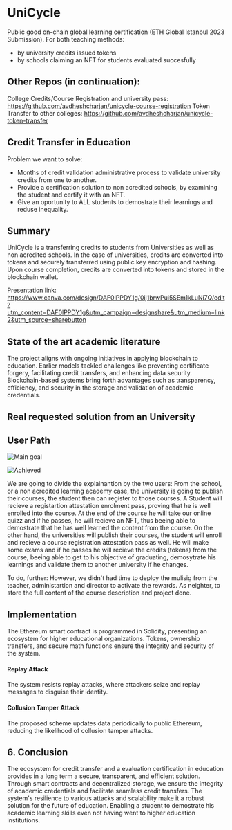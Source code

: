 # UniCycle
Public good on-chain global learning certification (ETH Global Istanbul 2023 Submission).
For both teaching methods:
- by university credits issued tokens
- by schools claiming an NFT for students evaluated succesfully
  
## Other Repos (in continuation):
College Credits/Course Registration and university pass: https://github.com/avdheshcharjan/unicycle-course-registration
Token Transfer to other colleges: https://github.com/avdheshcharjan/unicycle-token-transfer
  
## Credit Transfer in Education

Problem we want to solve: 
- Months of credit validation administrative process to validate university credits from one to another.
- Provide a certification solution to non acredited schools, by examining the student and certify it with an NFT.
- Give an oportunity to ALL students to demostrate their learnings and reduse inequality.  


## Summary

UniCycle is a  transferring credits to students from Universities as well as non acredited schools. In the case of universities, credits are converted into tokens and securely transferred using public key encryption and hashing. Upon course completion, credits are converted into tokens and stored in the blockchain wallet.

Presentation link: https://www.canva.com/design/DAF0lPPDY1g/0ij1brwPui5SEm1kLuNi7Q/edit?utm_content=DAF0lPPDY1g&utm_campaign=designshare&utm_medium=link2&utm_source=sharebutton

## State of the art academic literature

The project aligns with ongoing initiatives in applying blockchain to education. Earlier models tackled challenges like preventing certificate forgery, facilitating credit transfers, and enhancing data security. Blockchain-based systems bring forth advantages such as transparency, efficiency, and security in the storage and validation of academic credentials.

## Real requested solution from an University 



## User Path

![Main goal](https://github.com/avdheshcharjan/UniCycle/assets/114303420/755e9369-5496-4752-9a38-586d9cb87d3e)

![Achieved](https://github.com/avdheshcharjan/UniCycle/assets/114303420/6af05c42-ff1b-4cc3-be19-9accd5f147df)

We are going to divide the explainantion by the two users:
From the school, or a non acredited learning academy case, the university is going to publish their courses, the student then can register to those courses. A Student will recieve a registartion attestation enrolment pass, proving that he is well enrolled into the course. At the end of the course he will take our online quizz and if he passes, he will recieve an NFT, thus beeing able to demostrate that he has well learned the content from the course.
On the other hand, the universities will publish their courses, the student will enroll and recieve a course registration attestation pass as well. He will make some exams and if he passes he will recieve the credits (tokens) from the course, beeing able to get to his objective of graduating, demosytrate his learnings and validate them to another university if he changes. 

To do, further:
However, we didn't had time to deploy the mulisig from the teacher, administartion and director to activate the rewards. As neighter, to store the full content of the course description and project done. 

## Implementation

The Ethereum smart contract is programmed in Solidity, presenting an ecosystem for higher educational organizations. Tokens, ownership transfers, and secure math functions ensure the integrity and security of the system.

#### Replay Attack

The system resists replay attacks, where attackers seize and replay messages to disguise their identity.

#### Collusion Tamper Attack

The proposed scheme updates data periodically to public Ethereum, reducing the likelihood of collusion tamper attacks.

## 6. Conclusion

The ecosystem for credit transfer and a evaluation certification in education provides in a long term a secure, transparent, and efficient solution. Through smart contracts and decentralized storage, we ensure the integrity of academic credentials and facilitate seamless credit transfers. The system's resilience to various attacks and scalability make it a robust solution for the future of education. Enabling a student to demostrate his academic learning skills even not having went to higher education institutions.  

